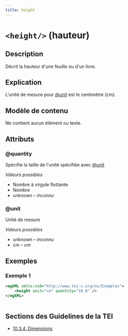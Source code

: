 ```yaml
---
title: height
---
```




# `<height/>` (hauteur)

## Description

Décrit la hauteur d'une feuille ou d'un livre.

## Explication

L'unité de mesure pour [@unit](#unit)  est le centimètre (cm).

## Modèle de contenu

Ne contient aucun élément ou texte.

## Attributs

### @quantity

Spécifie la taille de l'unité spécifiée avec [@unit](#unit)

*Valeurs possibles*

- Nombre à virgule flottante
- Nombre
- unknown – *inconnu*

### @unit

Unité de mesure

*Valeurs possibles*

- unknown – *inconnu*
- cm – *cm*

## Exemples

### Exemple 1

```xml
<egXML xmlns:ns0="http://www.tei-c.org/ns/Examples">
    <height unit="cm" quantity="10.0" />
</egXML>
               
```

## Sections des Guidelines de la TEI

- [10.3.4. Dimensions](https://www.tei-c.org/release/doc/tei-p5-doc/en/html/MS.html#msdim)